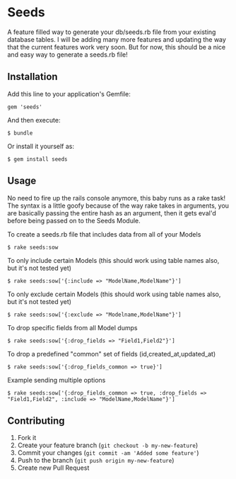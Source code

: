 # Seeds

A feature filled way to generate your db/seeds.rb file from your existing database tables.
I will be adding many more features and updating the way that the current features work very soon.
But for now, this should be a nice and easy way to generate a seeds.rb file!

## Installation

Add this line to your application's Gemfile:

    gem 'seeds'

And then execute:

    $ bundle

Or install it yourself as:

    $ gem install seeds

## Usage

No need to fire up the rails console anymore, this baby runs as a rake task!
The syntax is a little goofy because of the way rake takes in arguments,
you are basically passing the entire hash as an argument, then it gets
eval'd before being passed on to the Seeds Module.


To create a seeds.rb file that includes data from all of your Models

    $ rake seeds:sow
    
To only include certain Models (this should work using table names also, but it's not tested yet)

    $ rake seeds:sow['{:include => "ModelName,ModelName"}']

To only exclude certain Models (this should work using table names also, but it's not tested yet)

    $ rake seeds:sow['{:exclude => "Modelname,ModelName"}']
    
To drop specific fields from all Model dumps

    $ rake seeds:sow['{:drop_fields => "Field1,Field2"}']
    
To drop a predefined "common" set of fields (id,created_at,updated_at)

    $ rake seeds:sow['{:drop_fields_common => true}']
    
Example sending multiple options

    $ rake seeds:sow['{:drop_fields_common => true, :drop_fields => "Field1,Field2", :include => "ModelName,ModelName"}']
    
## Contributing

1. Fork it
2. Create your feature branch (`git checkout -b my-new-feature`)
3. Commit your changes (`git commit -am 'Added some feature'`)
4. Push to the branch (`git push origin my-new-feature`)
5. Create new Pull Request
